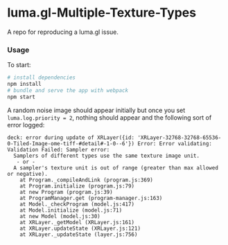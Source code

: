 # luma.gl-Multiple-Texture-Types

A repo for reproducing a luma.gl issue.

### Usage

To start:

```bash
# install dependencies
npm install
# bundle and serve the app with webpack
npm start
```

A random noise image should appear initially but once you set `luma.log.priority = 2`, nothing should appear and the following sort of error logged:

```
deck: error during update of XRLayer({id: 'XRLayer-32768-32768-65536-0-Tiled-Image-ome-tiff-#detail#-1-0--6'}) Error: Error validating: Validation Failed: Sampler error:
  Samplers of different types use the same texture image unit.
   - or -
  A sampler's texture unit is out of range (greater than max allowed or negative).
    at Program._compileAndLink (program.js:369)
    at Program.initialize (program.js:79)
    at new Program (program.js:39)
    at ProgramManager.get (program-manager.js:163)
    at Model._checkProgram (model.js:417)
    at Model.initialize (model.js:71)
    at new Model (model.js:30)
    at XRLayer._getModel (XRLayer.js:161)
    at XRLayer.updateState (XRLayer.js:121)
    at XRLayer._updateState (layer.js:756)
```
